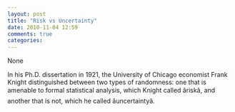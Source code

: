 ```yaml
---
layout: post
title: "Risk vs Uncertainty"
date: 2010-11-04 12:59
comments: true
categories: 
---
```


None


In his Ph.D. dissertation in 1921, the University of Chicago economist Frank Knight distinguished between two types of randomness: one that is amenable to formal statistical analysis, which Knight called âriskâ, and another that is not, which he called âuncertaintyâ.

